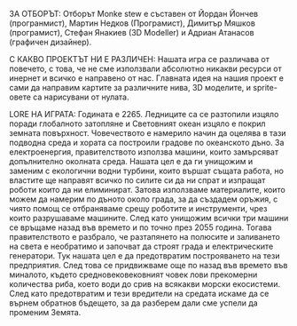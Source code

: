 ЗА ОТБОРЪТ:
Отборът Monke stew е съставен от Йордан Йончев (програнмист), Мартин Недков (Програмист), Димитър Мяшков (програмист), Стефан Янакиев (3D Modeller) и Адриан Атанасов (графичен дизайнер). 

С КАКВО ПРОЕКТЪТ НИ Е РАЗЛИЧЕН:
Нашата игра се различава от повечето, с това, че не сме използвали абсолютно никакви ресурси от инернет и всичко е направено от нас. Главната идея на нашия проект е сами да направим картите за различните нива,
3D моделите, и sprite-овете са нарисувани от нулата.

LORE НА ИГРАТА:
Годината е 2265. Ледниците са се разтопили изцяло поради глобалното затопляне и Световният океан изцяло е покрил земната повърхност. Човечеството е намерило начин да оцелява в тази подводна среда и хората са построили градове по океанското дъно. За електроенергия, правителството използва машини, които замърсяват допълнително околната среда. Нашата цел е да ги унищожим и заменим с екологични водни турбини, които вършат същата работа, но властите ще направят всичко по силите си да ни спрат и изпращат роботи които да ни елиминират. Затова използваме материалите, които можем да намерим по дъното около града, за да създадем оръжия, с чиято помощ се отбраняваме срещу роботите и инструменти, чрез които разрушаваме машините. След като унищожим всички три машини се връщаме назад във времето и по точно през 2055 година. Тогава правителството е разбрало, че разтапянето на полюсите и заливането на света е необратимо и започват да строят града и електрическите генератори. Тук нашата цел е да предотвратим построяването на тези предприятия. След това се придвижваме още по назад във времето във миналото, където средновековековният човек лови прекомерни количества риба, което води до срив на всякакви морски екосистеми. След като предотвратим и тези вредители на средата искаме да се върнем обратнов бъдещето, за да разберем дали сме успели да променим Земята.
